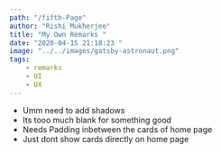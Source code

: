 ```yaml
---
path: "/fifth-Page"
author: "Rishi Mukherjee"
title: "My Own Remarks "
date: "2020-04-15 21:18:23 "
image: "../../images/gatsby-astronaut.png"
tags: 
    - remarks
    - UI 
    - UX
---
```


* Umm need to add shadows
* Its tooo much blank for something good
* Needs Padding inbetween the cards of home page
* Just dont show cards directly on home page
  


